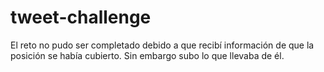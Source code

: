 # tweet-challenge

El reto no pudo ser completado debido a que recibí información de que la posición se había cubierto. Sin embargo subo lo que llevaba de él.

